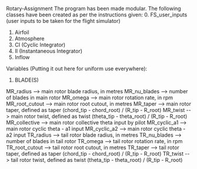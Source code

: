   Rotary-Assignment
  The program has been made modular. The following classes have been created as per the instructions given:
0. FS_user_inputs (user inputs to be taken for the flight simulator)
1. Airfoil
2. Atmosphere
3. CI (Cyclic Integrator)
4. II (Instantaneous Integrator)
5. Inflow

Variables (Putting it out here for uniform use everywhere):

1. BLADE(S)

MR_radius          -->    main rotor blade radius, in metres
MR_nu_blades       -->    number of blades in main rotor
MR_omega           -->    main rotor rotation rate, in rpm
MR_root_cutout     -->    main rotor root cutout, in metres
MR_taper           -->    main rotor taper, defined as taper    (chord_tip - chord_root) / (R_tip - R_root)
MR_twist           -->    main rotor twist, defined as twist    (theta_tip - theta_root) / (R_tip - R_root)
MR_collective      -->    main rotor collective theta input by pilot
MR_cyclic_a1       -->    main rotor cyclic theta - a1 input
MR_cyclic_a2       -->    main rotor cyclic theta - a2 input 
TR_radius          -->    tail rotor blade radius, in metres
TR_nu_blades       -->    number of blades in tail rotor
TR_omega           -->    tail rotor rotation rate, in rpm
TR_root_cutout     -->    tail rotor root cutout, in metres
TR_taper           -->    tail rotor taper, defined as taper    (chord_tip - chord_root) / (R_tip - R_root)
TR_twist           -->    tail rotor twist, defined as twist    (theta_tip - theta_root) / (R_tip - R_root)
